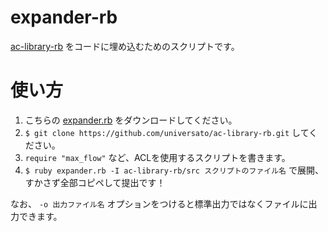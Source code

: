 # expander-rb
[ac-library-rb](https://github.com/universato/ac-library-rb/) をコードに埋め込むためのスクリプトです。

# 使い方

1. こちらの [expander.rb](https://raw.githubusercontent.com/surpace/expander-rb/main/expander.rb) をダウンロードしてください。
2. `$ git clone https://github.com/universato/ac-library-rb.git` してください。
3. `require "max_flow"` など、ACLを使用するスクリプトを書きます。
4. `$ ruby expander.rb -I ac-library-rb/src スクリプトのファイル名` で展開、すかさず全部コピペして提出です！

なお、 `-o 出力ファイル名` オプションをつけると標準出力ではなくファイルに出力できます。

